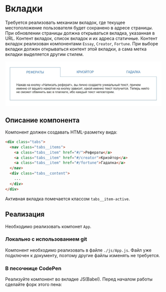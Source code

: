 Вкладки
===

Требуется реализовать механизм вкладок, где текущее местоположение пользователя будет сохранено в адресе страницы. При обновлении страницы должна открываться вкладка, указанная в URL. Контент вкладок, список вкладок и их адреса статичные. Контент вкладок реализован компонентами `Essay`, `Creator`, `Fortune`.
При выборе вкладки должен открываться контент этой вкладки, а сама метка вкладки выделяется другим стилем.

![Вкладки](./res/tabs.jpg)

## Описание компонента

Компонент должен создавать HTML-разметку вида:
```html
<div class="tabs">
  <nav class="tabs__items">
    <a class="tabs__item" href="#/">Рефераты</a>
    <a class="tabs__item" href="#/creator">Криэйтор</a>
    <a class="tabs__item" href="#/fortune">Гадалка</a>
  </nav>
  <div class="tabs__content">
    ...
  </div>
</div>
```
Активная вкладка помечается классом `tabs__item-active`.

## Реализация

Необходимо реализовать компонет `App`.

### Локально с использованием git

Компонент необходимо реализовать в файле `./js/App.js`. Файл уже подключен к документу, поэтому другие файлы изменять не требуется.

### В песочнице CodePen

Реализуйте компонент во вкладке JS(Babel). Перед началом работы сделайте форк этого пена:

